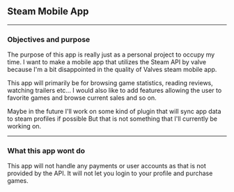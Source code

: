 ## Steam Mobile App

---

### Objectives and purpose

The purpose of this app is really just as a personal project to occupy my time. 
I want to make a mobile app that utilizes the Steam API by valve because I'm a bit disappointed in
the quality of Valves steam mobile app. 

This app will primarily be for browsing game statistics, reading reviews, watching trailers etc...
I would also like to add features allowing the user to favorite games and browse current sales and so on.

Maybe in the future I'll work on some kind of plugin that will sync app data to steam profiles if possible
But that is not something that I'll currently be working on.



---
### What this app wont do

This app will not handle any payments or user accounts as that is not provided by the API.
It will not let you login to your profile and purchase games.


